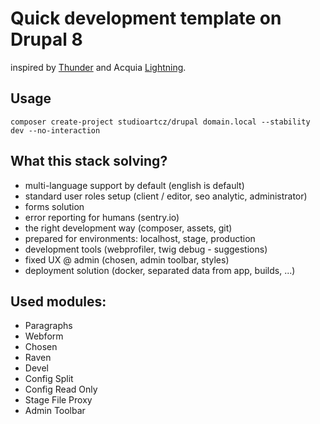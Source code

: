# Quick development template on Drupal 8

inspired by [Thunder](https://www.drupal.org/project/thunder) and Acquia [Lightning](https://www.drupal.org/project/lightning).

## Usage

```
composer create-project studioartcz/drupal domain.local --stability dev --no-interaction
```

## What this stack solving?

- multi-language support by default (english is default)
- standard user roles setup (client / editor, seo analytic, administrator)
- forms solution
- error reporting for humans (sentry.io)
- the right development way (composer, assets, git)
- prepared for environments: localhost, stage, production
- development tools (webprofiler, twig debug - suggestions)
- fixed UX @ admin (chosen, admin toolbar, styles)
- deployment solution (docker, separated data from app, builds, ...)

## Used modules:

- Paragraphs
- Webform
- Chosen
- Raven
- Devel
- Config Split
- Config Read Only
- Stage File Proxy
- Admin Toolbar